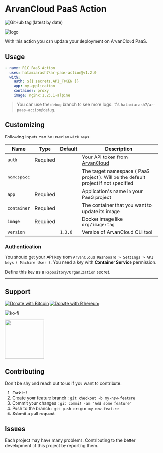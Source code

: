 # ArvanCloud PaaS Action

![GitHub tag (latest by date)](https://img.shields.io/github/v/tag/hatamiarash7/ar-paas-action?color=%2300baba&label=Marketplace&logo=github)

![logo](.github/logo.svg)

With this action you can update your deployment on ArvanCloud PaaS.

## Usage

```yaml
- name: R1C PaaS Action
  uses: hatamiarash7/ar-paas-action@v1.2.0
  with:
    auth: ${{ secrets.API_TOKEN }}
    app: my-application
    container: proxy
    image: nginx:1.23.1-alpine
```

> You can use the `debug` branch to see more logs. It's `hatamiarash7/ar-paas-action@debug`.

## Customizing

Following inputs can be used as `with` keys

| Name        | Type     | Default | Description                                                                         |
| ----------- | -------- | ------- | ----------------------------------------------------------------------------------- |
| `auth`      | Required |         | Your API token from [ArvanCloud](https://www.arvancloud.com/en/docs/api)            |
| `namespace` |          |         | The target namespace ( PaaS project ). Will be the default project if not specified |
| `app`       | Required |         | Application's name in your PaaS project                                             |
| `container` | Required |         | The container that you want to update its image                                     |
| `image`     | Required |         | Docker image like `org/image:tag`                                                   |
| `version`   |          | `1.3.6` | Version of ArvanCloud CLI tool                                                      |

### Authentication

You should get your API key from `ArvanCloud Dashboard > Settings > API keys ( Machine User )`. You need a key with **Container Service** permission.

Define this key as a `Repository/Organization` secret.

---

## Support

[![Donate with Bitcoin](https://en.cryptobadges.io/badge/micro/3GhT2ABRuHuXGNzP6DH5KvLZRTXCBKkx2y)](https://en.cryptobadges.io/donate/3GhT2ABRuHuXGNzP6DH5KvLZRTXCBKkx2y) [![Donate with Ethereum](https://en.cryptobadges.io/badge/micro/0x4832fd8e2cfade141dc4873cc00cf77de604edde)](https://en.cryptobadges.io/donate/0x4832fd8e2cfade141dc4873cc00cf77de604edde)

[![ko-fi](https://www.ko-fi.com/img/githubbutton_sm.svg)](https://ko-fi.com/D1D1WGU9)

<div><a href="https://payping.ir/@hatamiarash7"><img src="https://cdn.payping.ir/statics/Payping-logo/Trust/blue.svg" height="128" width="128"></a></div>

## Contributing

Don't be shy and reach out to us if you want to contribute.

1. Fork it !
2. Create your feature branch : `git checkout -b my-new-feature`
3. Commit your changes : `git commit -am 'Add some feature'`
4. Push to the branch : `git push origin my-new-feature`
5. Submit a pull request

## Issues

Each project may have many problems. Contributing to the better development of this project by reporting them.
